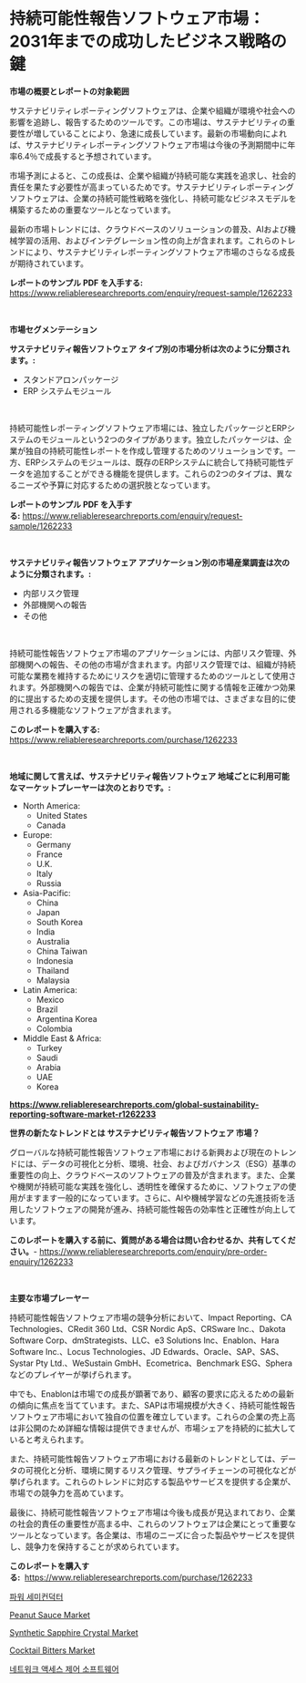 <p><h1>持続可能性報告ソフトウェア市場：2031年までの成功したビジネス戦略の鍵</h1></p><p><strong>市場の概要とレポートの対象範囲</strong></p>
<p><p>サステナビリティレポーティングソフトウェアは、企業や組織が環境や社会への影響を追跡し、報告するためのツールです。この市場は、サステナビリティの重要性が増していることにより、急速に成長しています。最新の市場動向によれば、サステナビリティレポーティングソフトウェア市場は今後の予測期間中に年率6.4％で成長すると予想されています。</p><p>市場予測によると、この成長は、企業や組織が持続可能な実践を追求し、社会的責任を果たす必要性が高まっているためです。サステナビリティレポーティングソフトウェアは、企業の持続可能性戦略を強化し、持続可能なビジネスモデルを構築するための重要なツールとなっています。</p><p>最新の市場トレンドには、クラウドベースのソリューションの普及、AIおよび機械学習の活用、およびインテグレーション性の向上が含まれます。これらのトレンドにより、サステナビリティレポーティングソフトウェア市場のさらなる成長が期待されています。</p></p>
<p><strong>レポートのサンプル PDF を入手する:</strong> <a href="https://www.reliableresearchreports.com/enquiry/request-sample/1262233">https://www.reliableresearchreports.com/enquiry/request-sample/1262233</a></p>
<p>&nbsp;</p>
<p><strong>市場セグメンテーション</strong></p>
<p><strong>サステナビリティ報告ソフトウェア タイプ別の市場分析は次のように分類されます。:</strong></p>
<p><ul><li>スタンドアロンパッケージ</li><li>ERP システムモジュール</li></ul></p>
<p>&nbsp;</p>
<p><p>持続可能性レポーティングソフトウェア市場には、独立したパッケージとERPシステムのモジュールという2つのタイプがあります。独立したパッケージは、企業が独自の持続可能性レポートを作成し管理するためのソリューションです。一方、ERPシステムのモジュールは、既存のERPシステムに統合して持続可能性データを追加することができる機能を提供します。これらの2つのタイプは、異なるニーズや予算に対応するための選択肢となっています。</p></p>
<p><strong>レポートのサンプル PDF を入手する:</strong>&nbsp;<a href="https://www.reliableresearchreports.com/enquiry/request-sample/1262233">https://www.reliableresearchreports.com/enquiry/request-sample/1262233</a></p>
<p>&nbsp;</p>
<p><strong> サステナビリティ報告ソフトウェア アプリケーション別の市場産業調査は次のように分類されます。:</strong></p>
<p><ul><li>内部リスク管理</li><li>外部機関への報告</li><li>その他</li></ul></p>
<p>&nbsp;</p>
<p><p>持続可能性報告ソフトウェア市場のアプリケーションには、内部リスク管理、外部機関への報告、その他の市場が含まれます。内部リスク管理では、組織が持続可能な業務を維持するためにリスクを適切に管理するためのツールとして使用されます。外部機関への報告では、企業が持続可能性に関する情報を正確かつ効果的に提出するための支援を提供します。その他の市場では、さまざまな目的に使用される多機能なソフトウェアが含まれます。</p></p>
<p><strong>このレポートを購入する:</strong>&nbsp; <a href="https://www.reliableresearchreports.com/purchase/1262233">https://www.reliableresearchreports.com/purchase/1262233</a></p>
<p>&nbsp;</p>
<p><strong>地域に関して言えば、サステナビリティ報告ソフトウェア 地域ごとに利用可能なマーケットプレーヤーは次のとおりです。:</strong></p>
<p><ul>
    <li>
        North America:
        <ul>
            <li>United States</li>
            <li>Canada</li>
        </ul>
    </li>
    <li>
        Europe:
        <ul>
            <li>Germany</li>
            <li>France</li>
            <li>U.K.</li>
            <li>Italy</li>
            <li>Russia</li>
        </ul>
    </li>
    <li>
        Asia-Pacific:
        <ul>
            <li>China</li>
            <li>Japan</li>
            <li>South Korea</li>
            <li>India</li>
            <li>Australia</li>
            <li>China Taiwan</li>
            <li>Indonesia</li>
            <li>Thailand</li>
            <li>Malaysia</li>
        </ul>
    </li>
    <li>
        Latin America:
        <ul>
            <li>Mexico</li>
            <li>Brazil</li>
            <li>Argentina Korea</li>
            <li>Colombia</li>
        </ul>
    </li>
    <li>
        Middle East & Africa:
        <ul>
            <li>Turkey</li>
            <li>Saudi</li>
            <li>Arabia</li>
            <li>UAE</li>
            <li>Korea</li>
        </ul>
    </li>
    </ul></p>
<p><strong><a href="https://www.reliableresearchreports.com/global-sustainability-reporting-software-market-r1262233">https://www.reliableresearchreports.com/global-sustainability-reporting-software-market-r1262233</a></strong>&nbsp;</p>
<p><strong>世界の新たなトレンドとは サステナビリティ報告ソフトウェア 市場？</strong></p>
<p><p>グローバルな持続可能性報告ソフトウェア市場における新興および現在のトレンドには、データの可視化と分析、環境、社会、およびガバナンス（ESG）基準の重要性の向上、クラウドベースのソフトウェアの普及が含まれます。また、企業や機関が持続可能な実践を強化し、透明性を確保するために、ソフトウェアの使用がますます一般的になっています。さらに、AIや機械学習などの先進技術を活用したソフトウェアの開発が進み、持続可能性報告の効率性と正確性が向上しています。</p></p>
<p><strong>このレポートを購入する前に、質問がある場合は問い合わせるか、共有してください。</strong>- <a href="https://www.reliableresearchreports.com/enquiry/pre-order-enquiry/1262233">https://www.reliableresearchreports.com/enquiry/pre-order-enquiry/1262233</a></p>
<p>&nbsp;</p>
<p><strong>主要な市場プレーヤー</strong></p>
<p><p>持続可能性報告ソフトウェア市場の競争分析において、Impact Reporting、CA Technologies、CRedit 360 Ltd、CSR Nordic ApS、CRSware Inc.、Dakota Software Corp、dmStrategists、LLC、e3 Solutions Inc、Enablon、Hara Software Inc.、Locus Technologies、JD Edwards、Oracle、SAP、SAS、Systar Pty Ltd.、WeSustain GmbH、Ecometrica、Benchmark ESG、Spheraなどのプレイヤーが挙げられます。</p><p>中でも、Enablonは市場での成長が顕著であり、顧客の要求に応えるための最新の傾向に焦点を当てています。また、SAPは市場規模が大きく、持続可能性報告ソフトウェア市場において独自の位置を確立しています。これらの企業の売上高は非公開のため詳細な情報は提供できませんが、市場シェアを持続的に拡大していると考えられます。</p><p>また、持続可能性報告ソフトウェア市場における最新のトレンドとしては、データの可視化と分析、環境に関するリスク管理、サプライチェーンの可視化などが挙げられます。これらのトレンドに対応する製品やサービスを提供する企業が、市場での競争力を高めています。</p><p>最後に、持続可能性報告ソフトウェア市場は今後も成長が見込まれており、企業の社会的責任の重要性が高まる中、これらのソフトウェアは企業にとって重要なツールとなっています。各企業は、市場のニーズに合った製品やサービスを提供し、競争力を保持することが求められています。</p></p>
<p><strong>このレポートを購入する:</strong>&nbsp;&nbsp;<a href="https://www.reliableresearchreports.com/purchase/1262233">https://www.reliableresearchreports.com/purchase/1262233</a></p>
<p><p><a href="https://github.com/GabrielBlanda5656/Market-Research-Report-List-1/blob/main/840441717497.md">파워 세미컨덕터</a></p><p><a href="https://github.com/lubmix/Market-Research-Report-List-2/blob/main/peanut-sauce-market.md">Peanut Sauce Market</a></p><p><a href="https://www.linkedin.com/pulse/synthetic-sapphire-crystal-market-size-growth-outlook-from-2024-lshjf?trackingId=KbiulQySwIQ%2BqdqC%2Bs9DAQ%3D%3D">Synthetic Sapphire Crystal Market</a></p><p><a href="https://github.com/joannagoyvaerts/Market-Research-Report-List-2/blob/main/cocktail-bitters-market.md">Cocktail Bitters Market</a></p><p><a href="https://github.com/CorEmtymerich56566/Market-Research-Report-List-1/blob/main/277071117498.md">네트워크 액세스 제어 소프트웨어</a></p></p>